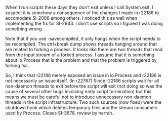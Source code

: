 When I run scripts these days they don't exit unless I call System.exit.  I suspect it is somehow a consequence of the changes I made in r22186 to accomodate SI-2006 among others.
I noticed this as well when implementing the fix for SI-2943.  I don't use scripts so I figured I was doing something wrong.

Note that if you use -savecompiled, it only hangs when the script needs to be recompiled.  The ctrl+break dump shows threads hanging around that are related to forking a process.  It looks like there are two threads that read from the input stream of a forked process.  I assume that it is something about io.Process that is the problem and that the problem is triggered by forking fsc.

So, I think that r22186 merely exposed an issue in io.Process and r22186 is not necessarily an issue itself.
(In r22767) Since r22186 scripts wait for all non-daemon threads to exit
before the script will exit (not doing so was the cause of several
other bugs involving early script termination) but this means we
must be careful not to introduce unnecessary non-daemon threads
in the script infrastructure.  Two such sources (now fixed) were
the shutdown hook which deletes temporary files and the stream
consumers used by Process.  Closes SI-3678, review by harrah.
